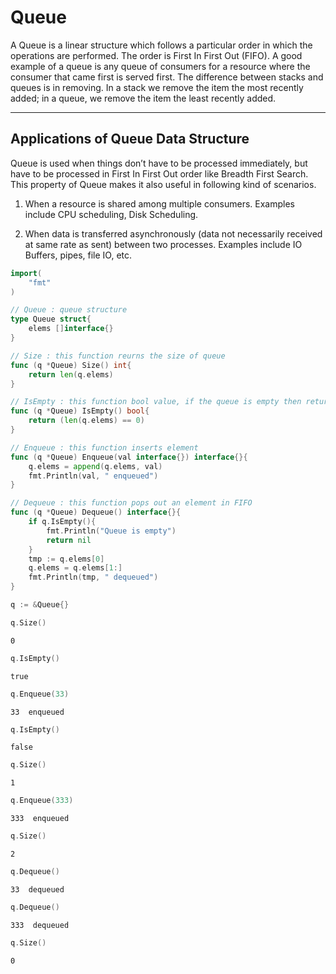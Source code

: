 
# __Queue__

A Queue is a linear structure which follows a particular order in which the operations are performed. The order is First In First Out (FIFO). A good example of a queue is any queue of consumers for a resource where the consumer that came first is served first. The difference between stacks and queues is in removing. In a stack we remove the item the most recently added; in a queue, we remove the item the least recently added.

---

## Applications of Queue Data Structure
Queue is used when things don’t have to be processed immediately, but have to be processed in First In First Out order like Breadth First Search. This property of Queue makes it also useful in following kind of scenarios.

1. When a resource is shared among multiple consumers. Examples include CPU scheduling, Disk Scheduling.

2. When data is transferred asynchronously (data not necessarily received at same rate as sent) between two processes. Examples include IO Buffers, pipes, file IO, etc.



```go
import(
    "fmt"
)
```


```go
// Queue : queue structure
type Queue struct{
    elems []interface{}
}
```


```go
// Size : this function reurns the size of queue
func (q *Queue) Size() int{
    return len(q.elems)
}
```


```go
// IsEmpty : this function bool value, if the queue is empty then returns true and vice-versa
func (q *Queue) IsEmpty() bool{
    return (len(q.elems) == 0)
}
```


```go
// Enqueue : this function inserts element
func (q *Queue) Enqueue(val interface{}) interface{}{
    q.elems = append(q.elems, val)
    fmt.Println(val, " enqueued")
}
```


```go
// Dequeue : this function pops out an element in FIFO 
func (q *Queue) Dequeue() interface{}{
    if q.IsEmpty(){
        fmt.Println("Queue is empty")
        return nil
    }
    tmp := q.elems[0]
    q.elems = q.elems[1:]
    fmt.Println(tmp, " dequeued")
}
```


```go
q := &Queue{}
```


```go
q.Size()
```




    0




```go
q.IsEmpty()
```




    true




```go
q.Enqueue(33)
```

    33  enqueued



```go
q.IsEmpty()
```




    false




```go
q.Size()
```




    1




```go
q.Enqueue(333)
```

    333  enqueued



```go
q.Size()
```




    2




```go
q.Dequeue()
```

    33  dequeued



```go
q.Dequeue()
```

    333  dequeued



```go
q.Size()
```




    0


